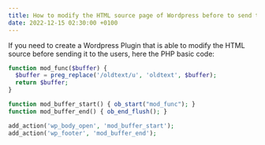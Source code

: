 ```yaml
---
title: How to modify the HTML source page of Wordpress before to send to the user
date: 2022-12-15 02:30:00 +0100
---
```




If you need to create a Wordpress Plugin that is able to modify the HTML source before sending it to the users, here the PHP basic code:

```php
function mod_func($buffer) {
  $buffer = preg_replace('/oldtext/u', 'oldtext', $buffer);
  return $buffer;
}

function mod_buffer_start() { ob_start("mod_func"); }
function mod_buffer_end() { ob_end_flush(); }

add_action('wp_body_open', 'mod_buffer_start');
add_action('wp_footer', 'mod_buffer_end');
```

